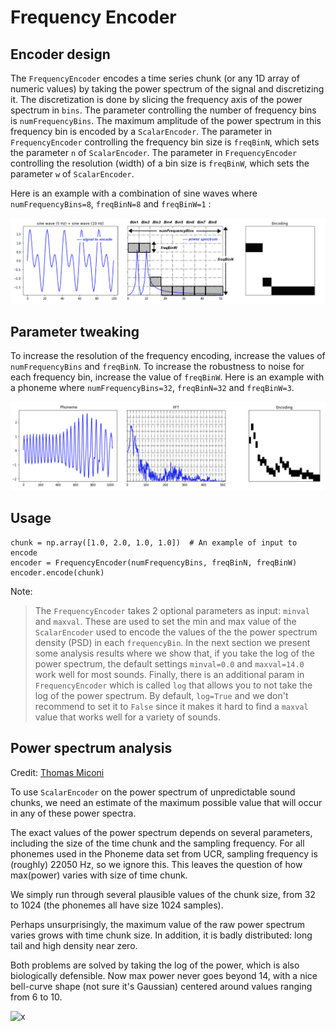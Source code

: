 # Frequency Encoder

## Encoder design

The `FrequencyEncoder` encodes a time series chunk (or any 1D array of numeric 
values) by taking the power spectrum of the signal and discretizing it. The 
discretization is done by slicing the frequency axis of the power spectrum in
 `bins`. The parameter controlling the number of frequency bins is 
 `numFrequencyBins`. The maximum amplitude of the power spectrum in this 
 frequency bin is encoded by a `ScalarEncoder`. The parameter in 
 `FrequencyEncoder` controlling the frequency bin size is `freqBinN`, 
 which sets the parameter `n` of `ScalarEncoder`. The parameter in 
 `FrequencyEncoder` controlling the resolution (width) of a bin size is 
 `freqBinW`, which sets the parameter `w` of `ScalarEncoder`. 
 
 Here is an example with a combination of sine waves where 
 `numFrequencyBins=8`, `freqBinN=8` and `freqBinW=1` :
 
 ![x](assets/freq-encoder-1.png)

## Parameter tweaking
 
 To increase the resolution of the frequency encoding, increase the values
  of `numFrequencyBins` and `freqBinN`. To increase the robustness to noise 
  for each frequency bin, increase the value of `freqBinW`. Here is
   an example with a phoneme where `numFrequencyBins=32`, `freqBinN=32` and 
  `freqBinW=3`.
  
![x](assets/freq-encoder-2.png)


## Usage
 ```
chunk = np.array([1.0, 2.0, 1.0, 1.0])  # An example of input to encode
encoder = FrequencyEncoder(numFrequencyBins, freqBinN, freqBinW)
encoder.encode(chunk)
```

Note:
>The `FrequencyEncoder` takes 2 optional parameters as input: `minval` and 
`maxval`. These are used to set the min and max value of the `ScalarEncoder` 
used to encode the values of the the power spectrum density (PSD) in each 
`frequencyBin`. In the next section we present some analysis results where we 
show that, if you take the log of the power spectrum, the default settings 
`minval=0.0` and `maxval=14.0` work well for most sounds. Finally, there is an 
additional param in `FrequencyEncoder` which is called `log` that allows you to 
not take the log of the power spectrum. By default, `log=True` and we don't 
recommend to set it to `False` since it makes it hard to find a `maxval` value that 
works well for a variety of sounds.     


## Power spectrum analysis
Credit: [Thomas Miconi](https://github.com/ThomasMiconi)

To use `ScalarEncoder` on the power spectrum of unpredictable sound chunks, we
need an estimate of the maximum possible value that will occur in any of
these power spectra.

The exact values of the power spectrum depends on several parameters,
including the size of the time chunk and the sampling frequency. For all
phonemes used in the Phoneme data set from UCR, sampling frequency is
(roughly) 22050 Hz, so we ignore this. This leaves the question of how
max(power) varies with size of time chunk.

We simply run through several plausible values of the chunk size,
from 32 to 1024 (the phonemes all have size 1024 samples).

Perhaps unsurprisingly, the maximum value of the raw power spectrum varies grows
with time chunk size. In addition, it is badly distributed: long tail and 
high density near zero.

Both problems are solved by taking the log of the power, which is also
biologically defensible. Now max power never goes beyond 14, with a nice
bell-curve shape (not sure it's Gaussian) centered around values ranging from
6 to 10.

![x](psd_maximums_distribution.png)


